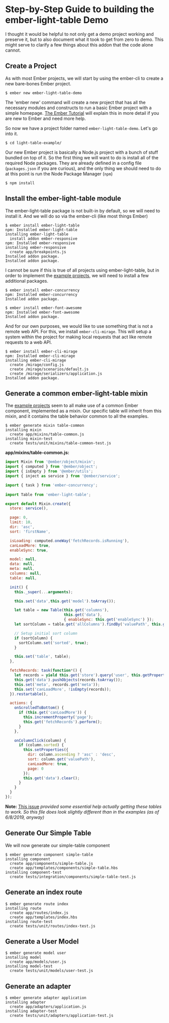 # Step-by-Step Guide to building the ember-light-table Demo

I thought it would be helpful to not only get a demo project working and preserve it,
but to also document what it took to get from zero to demo.  This might serve to clarify
a few things about this addon that the code alone cannot.

## Create a Project

As with most Ember projects, we will start by using the ember-cli to create a new bare-bones
Ember project.

```console
$ ember new ember-light-table-demo
```

The 'ember new' command will create a new project that has all the necessary modules and
constructs to run a basic Ember project with a simple homepage.
[The Ember Tutorial](https://guides.emberjs.com/release/tutorial/ember-cli/) will explain this
in more detail if you are new to Ember and need more help.

So now we have a project folder named `ember-light-table-demo`.  Let's go into it.

```console
$ cd light-table-example/
```

Our new Ember project is basically a Node.js project with a bunch of stuff bundled on top of it.
So the first thing we will want to do is install all of the required Node packages.  They are
already defined in a config file (`packages.json` if you are curious), and the only thing
we should need to do at this point is run the Node Package Manager (`npm`)

```console
$ npm install
```

## Install the ember-light-table module

The ember-light-table package is not built-in by default, so we will need to install it.
And we will do so via the ember-cli (like most things Ember)

```console
$ ember install ember-light-table
npm: Installed ember-light-table
installing ember-light-table
  install addon ember-responsive
npm: Installed ember-responsive
installing ember-responsive
  create app/breakpoints.js
Installed addon package.
Installed addon package.
```

I cannot be sure if this is true of all projects using ember-light-table, but in order
to implement the [example projects](https://offirgolan.github.io/ember-light-table/),
we will need to install a few additional packages.

```console
$ ember install ember-concurrency
npm: Installed ember-concurrency
Installed addon package.
```

```console
$ ember install ember-font-awesome
npm: Installed ember-font-awesome
Installed addon package.
```

And for our own purposes, we would like to use something that is not a remote web API.
For this, we install `ember-cli-mirage`.  This will setup a system within the project
for making local requests that act like remote requests to a web API.

```console
$ ember install ember-cli-mirage
npm: Installed ember-cli-mirage
installing ember-cli-mirage
  create /mirage/config.js
  create /mirage/scenarios/default.js
  create /mirage/serializers/application.js
Installed addon package.
```

## Generate a common ember-light-table mixin

The [example projects](https://offirgolan.github.io/ember-light-table/)
seem to all make use of a common Ember component, implemented as a
mixin.  Our specific table will inherit from this mixin, and it contains
the table behavior common to all the examples.

```console
$ ember generate mixin table-common
installing mixin
  create app/mixins/table-common.js
installing mixin-test
  create tests/unit/mixins/table-common-test.js
```

**app/mixins/table-common.js:**
```javascript
import Mixin from '@ember/object/mixin';
import { computed } from '@ember/object';
import { isEmpty } from '@ember/utils';
import { inject as service } from '@ember/service';

import { task } from 'ember-concurrency';
     
import Table from 'ember-light-table';

export default Mixin.create({
  store: service(),

  page: 0,
  limit: 10,
  dir: 'asc',
  sort: 'firstName',

  isLoading: computed.oneWay('fetchRecords.isRunning'),
  canLoadMore: true,
  enableSync: true,

  model: null,
  data: null,
  meta: null,
  columns: null,
  table: null,

  init() {
    this._super(...arguments);

    this.set('data',this.get('model').toArray());

    let table = new Table(this.get('columns'),
                          this.get('data'),
                          { enableSync: this.get('enableSync') });
    let sortColumn = table.get('allColumns').findBy('valuePath', this.get('sort'));

    // Setup initial sort column
    if (sortColumn) {
      sortColumn.set('sorted', true);
    }

    this.set('table', table);
  },

  fetchRecords: task(function*() {
    let records = yield this.get('store').query('user', this.getProperties(['page', 'limit', 'sort', 'dir']));
    this.get('data').pushObjects(records.toArray());
    this.set('meta', records.get('meta'));
    this.set('canLoadMore', !isEmpty(records));
  }).restartable(),

  actions: {
    onScrolledToBottom() {
      if (this.get('canLoadMore')) {
        this.incrementProperty('page');
        this.get('fetchRecords').perform();
      }
    },

    onColumnClick(column) {
      if (column.sorted) {
        this.setProperties({
          dir: column.ascending ? 'asc' : 'desc',
          sort: column.get('valuePath'),
          canLoadMore: true,
          page: 0
        });
        this.get('data').clear();
      }
    }
  }
});
```

**Note:** [This issue](https://github.com/offirgolan/ember-light-table/issues/470)
 *provided some essential help actually getting these tables to work.  So this file*
 *does look slightly different than in the examples (as of 6/8/2019, anyway)*

## Generate Our Simple Table

We will now generate our simple-table component

```console
$ ember generate component simple-table
installing component
  create app/components/simple-table.js
  create app/templates/components/simple-table.hbs
installing component-test
  create tests/integration/components/simple-table-test.js
```

## Generate an index route

```console
$ ember generate route index
installing route
  create app/routes/index.js
  create app/templates/index.hbs
installing route-test
  create tests/unit/routes/index-test.js
```

## Generate a User Model

```console
$ ember generate model user
installing model
  create app/models/user.js
installing model-test
  create tests/unit/models/user-test.js
```

## Generate an adapter

```console
$ ember generate adapter application
installing adapter
  create app/adapters/application.js
installing adapter-test
  create tests/unit/adapters/application-test.js
```
